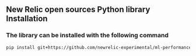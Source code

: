 ## New Relic open sources Python library Installation

### The library can be installed with the following command
```bash
pip install git+https://github.com/newrelic-experimental/ml-performance-monitoring.git

```

